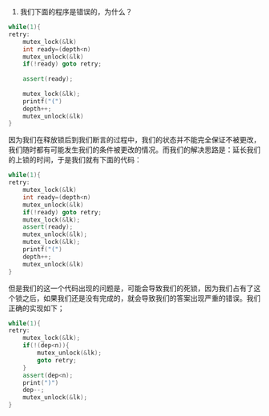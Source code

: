 1. 我们下面的程序是错误的，为什么？
```cpp
while(1){
retry:
	mutex_lock(&lk)
	int ready=(depth<n)
	mutex_unlock(&lk)
	if(!ready) goto retry;
	
	assert(ready);
	
	mutex_lock(&lk);
	printf("(")
	depth++;
	mutex_unlock(&lk)
}
```

因为我们在释放锁后到我们断言的过程中，我们的状态并不能完全保证不被更改，我们随时都有可能发生我们的条件被更改的情况。而我们的解决思路是：延长我们的上锁的时间，于是我们就有下面的代码：

```cpp
while(1){
retry:
	mutex_lock(&lk)
	int ready=(depth<n)
	mutex_unlock(&lk)
	if(!ready) goto retry;
	mutex_lock(&lk);
	assert(ready);
	mutex_unlock(&lk);
	mutex_lock(&lk);
	printf("(")
	depth++;
	mutex_unlock(&lk)
}

```

但是我们的这一个代码出现的问题是，可能会导致我们的死锁，因为我们占有了这个锁之后，如果我们还是没有完成的，就会导致我们的答案出现严重的错误。我们正确的实现如下；

```cpp
while(1){
retry:
	mutex_lock(&lk);
	if(!(dep<n)){
		mutex_unlock(&lk);
		goto retry;
	}
	assert(dep<n);
	print(")")
	dep--;
	mutex_unlock(&lk);
}
```